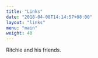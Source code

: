 ```yaml
---
title: "Links"
date: "2018-04-08T14:14:57+08:00"
layout: "links"
menu: "main"
weight: 40
---
```


Ritchie and his friends.
